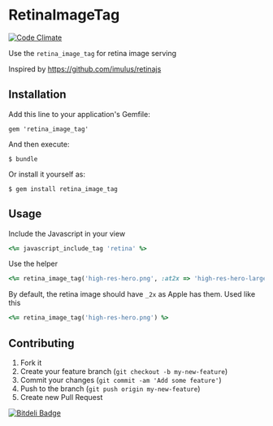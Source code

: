 # RetinaImageTag

[![Code Climate](https://codeclimate.com/github/dinks/retina_image_tag.png)](https://codeclimate.com/github/dinks/retina_image_tag)

Use the ```retina_image_tag``` for retina image serving

Inspired by https://github.com/imulus/retinajs

## Installation

Add this line to your application's Gemfile:

    gem 'retina_image_tag'

And then execute:

    $ bundle

Or install it yourself as:

    $ gem install retina_image_tag

## Usage

Include the Javascript in your view

```ruby
<%= javascript_include_tag 'retina' %>
```

Use the helper
```ruby
<%= retina_image_tag('high-res-hero.png', :at2x => 'high-res-hero-large.png') %>
```

By default, the retina image should have ```_2x``` as Apple has them.
Used like this

```ruby
<%= retina_image_tag('high-res-hero.png') %>
```

## Contributing

1. Fork it
2. Create your feature branch (`git checkout -b my-new-feature`)
3. Commit your changes (`git commit -am 'Add some feature'`)
4. Push to the branch (`git push origin my-new-feature`)
5. Create new Pull Request


[![Bitdeli Badge](https://d2weczhvl823v0.cloudfront.net/dinks/retina_image_tag/trend.png)](https://bitdeli.com/free "Bitdeli Badge")

